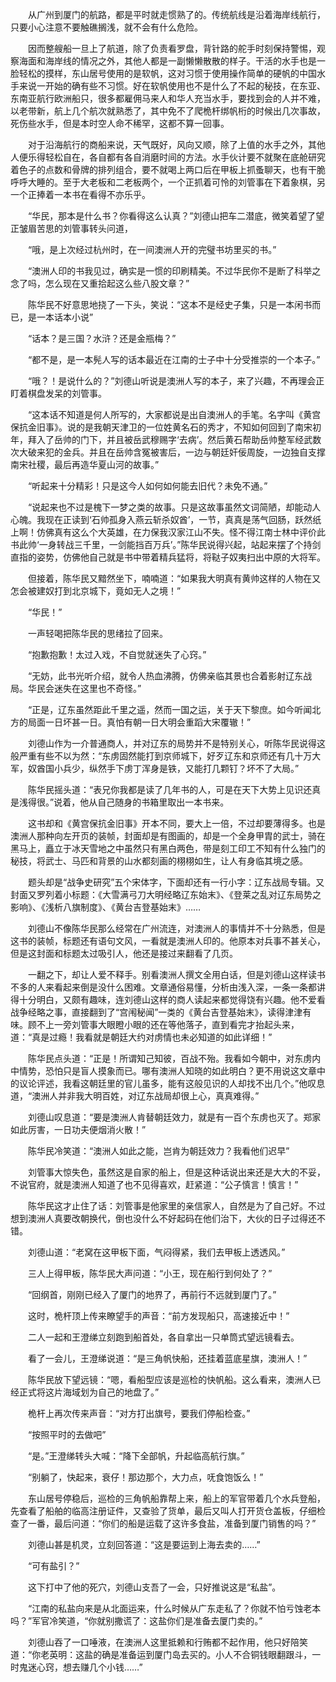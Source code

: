 　　从广州到厦门的航路，都是平时就走惯熟了的。传统航线是沿着海岸线航行，只要小心注意不要触礁搁浅，就不会有什么危险。

　　因而整艘船一旦上了航道，除了负责看罗盘，背针路的舵手时刻保持警惕，观察海面和海岸线的情况之外，其他人都是一副懒懒散散的样子。干活的水手也是一脸轻松的摸样，东山居号使用的是软帆，这对习惯于使用操作简单的硬帆的中国水手来说一开始的确有些不习惯。好在软帆使用也不是什么了不起的秘技，在东亚、东南亚航行欧洲船只，很多都雇佣马来人和华人充当水手，要找到会的人并不难，以老带新，航上几个航次就熟悉了，其中免不了爬桅杆绑帆桁的时候出几次事故，死伤些水手，但是本时空人命不稀罕，这都不算一回事。

　　对于沿海航行的商船来说，天气既好，风向又顺，除了上值的水手之外，其他人便乐得轻松自在，各自都有各自消磨时间的方法。水手伙计要不就聚在底舱研究着色子的点数和骨牌的排列组合，要不就喝上两口后在甲板上抓蚤聊天，也有干脆呼呼大睡的。至于大老板和二老板两个，一个正抓着可怜的刘管事在下着象棋，另一个正捧着一本书在看得不亦乐乎。

　　“华民，那本是什么书？你看得这么认真？”刘德山把车二潜底，微笑着望了望正皱眉苦思的刘管事转头问道，

　　“哦，是上次经过杭州时，在一间澳洲人开的完璧书坊里买的书。”

　　“澳洲人印的书我见过，确实是一惯的印刷精美。不过华民你不是断了科举之念了吗，怎么现在又重拾起这么些八股文章？”

　　陈华民不好意思地挠了一下头，笑说：“这本不是经史子集，只是一本闲书而已，是一本话本小说”

　　“话本？是三国？水浒？还是金瓶梅？”

　　“都不是，是一本髡人写的话本最近在江南的士子中十分受推崇的一个本子。”

　　“哦？！是说什么的？”刘德山听说是澳洲人写的本子，来了兴趣，不再理会正盯着棋盘发呆的刘管事。

　　“这本话不知道是何人所写的，大家都说是出自澳洲人的手笔。名字叫《黄宫保抗金旧事》。说的是我朝天津卫的一位姓黄名石的秀才，不知如何回到了南宋初年，拜入了岳帅的门下，并且被岳武穆赐字‘去病’。然后黄石帮助岳帅整军经武数次大破来犯的金兵。并且在岳帅含冤被害后，一边与朝廷奸佞周旋，一边独自支撑南宋社稷，最后再造华夏山河的故事。”

　　“听起来十分精彩！只是这今人如何如何能去旧代？未免不通。”

　　“说起来也不过是槐下一梦之类的故事。只是这故事虽然文词简陋，却能动人心魄。我现在正读到‘石帅孤身入燕云斩杀奴酋’，一节，真真是荡气回肠，跃然纸上啊！仿佛真有这么个大英雄，在力保我汉家江山不失。怪不得江南士林中评价此书此帅‘一身转战三千里，一剑能挡百万兵’。”陈华民说得兴起，站起来摆了个持剑直指的姿势，仿佛他自己就是书中带着精兵猛将，将鞑子奴夷扫出中原的大将军。

　　但接着，陈华民又黯然坐下，喃喃道：“如果我大明真有黄帅这样的人物在又怎会被建奴打到北京城下，竟如无人之境！”

　　“华民！”

　　一声轻喝把陈华民的思绪拉了回来。

　　“抱歉抱歉！太过入戏，不自觉就迷失了心窍。”

　　“无妨，此书光听介绍，就令人热血沸腾，仿佛亲临其景也合着影射辽东战局。华民会迷失在这里也不奇怪。”

　　“正是，辽东虽然距此千里之遥，然而一国之运，关于天下黎庶。如今听闻北方的局面一日坏甚一日。真怕有朝一日大明会重蹈大宋覆辙！”

　　刘德山作为一介普通商人，并对辽东的局势并不是特别关心，听陈华民说得这般严重有些不以为然：“东虏固然能打到京师城下，好歹辽东和京师还有几十万大军，奴酋国小兵少，纵然手下虏丁浑身是铁，又能打几颗钉？坏不了大局。”

　　陈华民摇头道：“表兄你我都是读了几年书的人，可是在天下大势上见识还真是浅得很。”说着，他从自己随身的书箱里取出一本书来。

　　这书却和《黄宫保抗金旧事》开本不同，要大上一倍，不过却要薄得多。也是澳洲人那种向左开页的装帧，封面却是有图画的，却是一个全身甲胄的武士，骑在黑马上，矗立于冰天雪地之中虽然只有黑白两色，带是刻工印工不知有什么独门的秘技，将武士、马匹和背景的山水都刻画的栩栩如生，让人有身临其境之感。

　　题头却是“战争史研究”五个宋体字，下面却还有一行小字：辽东战局专辑。又封面又罗列着小标题：《大雪满弓刀大明经略辽东始末》、《登莱之乱对辽东局势之影响》、《浅析八旗制度》、《黄台吉登基始末》……

　　刘德山不像陈华民那么经常在广州流连，对澳洲人的事情并不十分熟悉，但是这书的装帧，标题还有语句文风，一看就是澳洲人印的。他原本对兵事不甚关心，但是这封面和标题太过吸引人，他还是接过来翻看了几页。

　　一翻之下，却让人爱不释手。别看澳洲人撰文全用白话，但是刘德山这样读书不多的人来看起来倒是没什么困难。文章通俗易懂，分析由浅入深，一条一条都讲得十分明白，又颇有趣味，连刘德山这样的商人读起来都觉得饶有兴趣。他不爱看战争经略之事，直接翻到了“宫闱秘闻”一类的《黄台吉登基始末》，读得津津有味。顾不上一旁刘管事大眼瞪小眼的还在等他落子，直到看完才抬起头来，道：“真是过瘾！我看就是朝廷大约对虏情也未必知道的如此详细！”

　　陈华民点头道：“正是！所谓知己知彼，百战不殆。我看如今朝中，对东虏内中情势，恐怕只是盲人摸象而已。哪有澳洲人知晓的如此明白？更不用说这文章中的议论评述，我看这朝廷里的官儿虽多，能有这般见识的人却找不出几个。”他叹息道，“澳洲人并非我大明百姓，对辽东战局却很上心，真真难得。”

　　刘德山叹息道：“要是澳洲人肯替朝廷效力，就是有一百个东虏也灭了。郑家如此厉害，一日功夫便烟消火散！”

　　陈华民冷笑道：“澳洲人如此之能，岂肯为朝廷效力？我看他们迟早”

　　刘管事大惊失色，虽然这是自家的船上，但是这种话说出来还是大大的不妥，不说官府，就是澳洲人知道了也不见得喜欢，赶紧道：“公子慎言！慎言！”

　　陈华民这才止住了话：刘管事是他家里的亲信家人，自然是为了自己好。不过想到澳洲人真要改朝换代，倒也没什么不好起码在他们治下，大伙的日子过得还不错。

　　刘德山道：“老窝在这甲板下面，气闷得紧，我们去甲板上透透风。”

　　三人上得甲板，陈华民大声问道：“小王，现在船行到何处了？”

　　“回纲首，刚刚已经入了厦门的地界了，再前行不远就到厦门了。”

　　这时，桅杆顶上传来瞭望手的声音：“前方发现船只，高速接近中！”

　　二人一起和王澄绨立刻跑到船首处，各自拿出一只单筒式望远镜看去。

　　看了一会儿，王澄绨说道：“是三角帆快船，还挂着蓝底星旗，澳洲人！”

　　陈华民放下望远镜：“嗯，看船型应该是巡检的快帆船。这么看来，澳洲人已经正式将这片海域划为自己的地盘了。”

　　桅杆上再次传来声音：“对方打出旗号，要我们停船检查。”

　　“按照平时的去做吧”

　　“是。”王澄绨转头大喊：“降下全部帆，升起临高航行旗。”

　　“别躺了，快起来，衰仔！那边那个，大力点，呒食饱饭么！”

　　东山居号停稳后，巡检的三角帆船靠帮上来，船上的军官带着几个水兵登船，先查看了船舶的临高注册证件，又查验了货单，最后又叫人打开货仓盖板，仔细检查了一番，最后问道：“你们的船是运载了这许多食盐，准备到厦门销售的吗？”

　　刘德山甚是机灵，立刻回答道：“这是要运到上海去卖的……”

　　“可有盐引？”

　　这下打中了他的死穴，刘德山支吾了一会，只好推说这是“私盐”。

　　“江南的私盐向来是从北面运来，什么时候从广东走私了？你就不怕亏蚀老本吗？”军官冷笑道，“你就别撒谎了：这盐你们是准备去厦门卖的。”

　　刘德山吞了一口唾液，在澳洲人这里抵赖和行贿都不起作用，他只好陪笑道：“你老英明：这盐的确是准备运到厦门岛去买的。小人不合铜钱眼翻跟斗，一时鬼迷心窍，想去赚几个小钱……”
